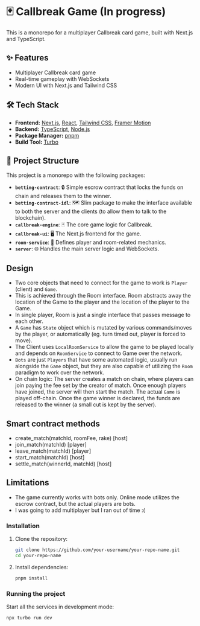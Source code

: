 # 🃏 Callbreak Game (In progress)
This is a monorepo for a multiplayer Callbreak card game, built with Next.js and TypeScript.

## ✨ Features
- Multiplayer Callbreak card game
- Real-time gameplay with WebSockets
- Modern UI with Next.js and Tailwind CSS

## 🛠️ Tech Stack

- **Frontend:** [Next.js](https://nextjs.org/), [React](https://reactjs.org/), [Tailwind CSS](https://tailwindcss.com/), [Framer Motion](https://www.framer.com/motion/)
- **Backend:** [TypeScript](https://www.typescriptlang.org/), [Node.js](https://nodejs.org/)
- **Package Manager:** [pnpm](https://pnpm.io/)
- **Build Tool:** [Turbo](https://turbo.build/)

## 📂 Project Structure

This project is a monorepo with the following packages:

- **`betting-contract`**: 🔒 Simple escrow contract that locks the funds on chain and releases them to the winner.
- **`betting-contract-idl`**: 🗺️ Slim package to make the interface available to both the server and the clients (to allow them to talk to the blockchain).
- **`callbreak-engine`**: 🃏 The core game logic for Callbreak.
- **`callbreak-ui`**: 🖥️ The Next.js frontend for the game.
- **`room-service`**: 🚪 Defines player and room-related mechanics.
- **`server`**: 🌐 Handles the main server logic and WebSockets.

## Design

- Two core objects that need to connect for the game to work is `Player` (client) and `Game`.
- This is achieved through the Room interface. Room abstracts away the location of the Game to the player and the location of the player to the Game.
- In single player, Room is just a single interface that passes message to each other.
- A `Game` has `State` object which is mutated by various commands/moves by the player, or automatically (eg. turn timed out, player is forced to move).
- The Client uses `LocalRoomService` to allow the game to be played locally and depends on `RoomService` to connect to Game over the network.
- `Bots` are just `Players` that have some automated logic, usually run alongside the `Game` object, but they are also capable of utilizing the `Room` paradigm to work over the network.
- On chain logic: The server creates a match on chain, where players can join paying the fee set by the creator of match. Once enough players have joined, the server will then start the match. The actual `Game` is played off-chain. Once the game winner is declared, the funds are released to the winner (a small cut is kept by the server).

## Smart contract methods

- create_match(matchId, roomFee, rake) [host]
- join_match(matchId) [player]
- leave_match(matchId) [player]
- start_match(matchId) [host]
- settle_match(winnerId, matchId) [host]

## Limitations
- The game currently works with bots only. Online mode utilizes the escrow contract, but the actual players are bots.
- I was going to add multiplayer but I ran out of time :(

### Installation

1.  Clone the repository:
    ```bash
    git clone https://github.com/your-username/your-repo-name.git
    cd your-repo-name
    ```
2.  Install dependencies:
    ```bash
    pnpm install
    ```

### Running the project

Start all the services in development mode:

```bash
npx turbo run dev
```
